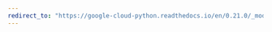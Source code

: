 ```yaml
---
redirect_to: "https://google-cloud-python.readthedocs.io/en/0.21.0/_modules/google/cloud/language/connection.html"
---
```

